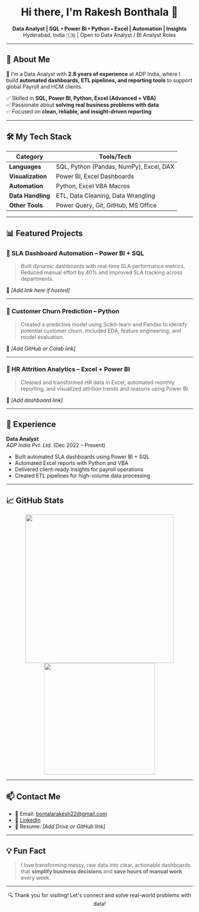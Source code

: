 <h1 align="center">Hi there, I'm Rakesh Bonthala 👋</h1>

<p align="center">
  <b>Data Analyst | SQL • Power BI • Python • Excel | Automation | Insights</b><br>
  Hyderabad, India 🇮🇳 | Open to Data Analyst / BI Analyst Roles
</p>

---

## 🚀 About Me

🎯 I’m a Data Analyst with **2.8 years of experience** at ADP India, where I build **automated dashboards, ETL pipelines, and reporting tools** to support global Payroll and HCM clients.

✅ Skilled in **SQL, Power BI, Python, Excel (Advanced + VBA)**  
✅ Passionate about **solving real business problems with data**  
✅ Focused on **clean, reliable, and insight-driven reporting**  

---

## 🛠️ My Tech Stack

| Category            | Tools/Tech                                      |
|---------------------|-------------------------------------------------|
| **Languages**       | SQL, Python (Pandas, NumPy), Excel, DAX         |
| **Visualization**   | Power BI, Excel Dashboards                      |
| **Automation**      | Python, Excel VBA Macros                        |
| **Data Handling**   | ETL, Data Cleaning, Data Wrangling              |
| **Other Tools**     | Power Query, Git, GitHub, MS Office             |

---

## 📊 Featured Projects

### 🔹 SLA Dashboard Automation – Power BI + SQL  
> Built dynamic dashboards with real-time SLA performance metrics. Reduced manual effort by 40% and improved SLA tracking across departments.

🔗 *[Add link here if hosted]*

---

### 🔹 Customer Churn Prediction – Python  
> Created a predictive model using Scikit-learn and Pandas to identify potential customer churn. Included EDA, feature engineering, and model evaluation.

🔗 *[Add GitHub or Colab link]*

---

### 🔹 HR Attrition Analytics – Excel + Power BI  
> Cleaned and transformed HR data in Excel, automated monthly reporting, and visualized attrition trends and reasons using Power BI.

🔗 *[Add dashboard link]*

---

## 💼 Experience

**Data Analyst**  
*ADP India Pvt. Ltd.* (Dec 2022 – Present)  
- Built automated SLA dashboards using Power BI + SQL  
- Automated Excel reports with Python and VBA  
- Delivered client-ready insights for payroll operations  
- Created ETL pipelines for high-volume data processing

---

## 📈 GitHub Stats

<p align="center">
  <img src="https://github-readme-stats.vercel.app/api?username=rakeshbontala&show_icons=true&theme=default" width="400">
  <img src="https://github-readme-stats.vercel.app/api/top-langs/?username=rakeshbontala&layout=compact" width="300">
</p>

---

## 📫 Contact Me

- 📧 Email: bontalarakesh22@gmail.com  
- 🔗 [LinkedIn](https://linkedin.com/in/rakesh-bonthala)  
- 📄 Resume: *[Add Drive or GitHub link]*  

---

## 💡 Fun Fact

> I love transforming messy, raw data into clear, actionable dashboards that **simplify business decisions** and **save hours of manual work** every week.

---

<p align="center">
  🔍 Thank you for visiting! Let's connect and solve real-world problems with data!
</p>
